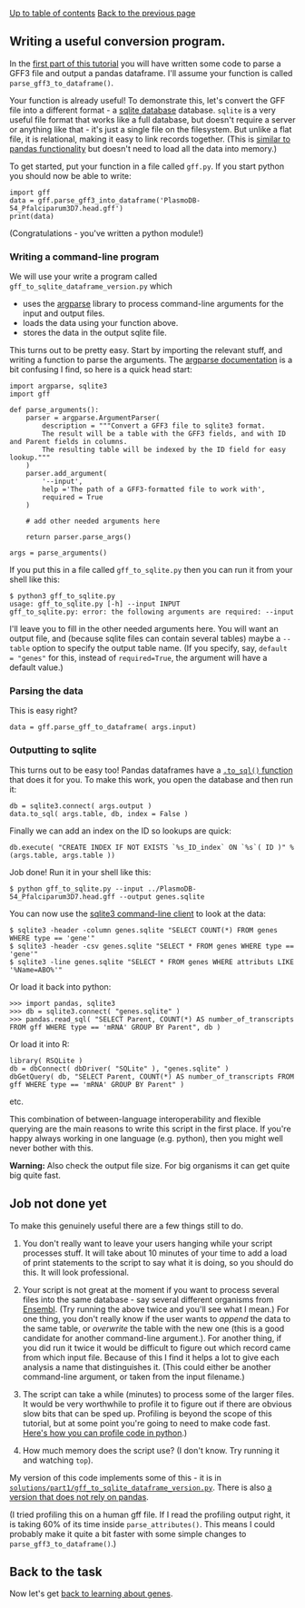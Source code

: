 [Up to table of contents](Introduction.md)
[Back to the previous page](Getting_started_writing_some_code.md)

## Writing a useful conversion program.

In the [first part of this tutorial](Getting_started_writing_some_code.md) you will have written some code to parse a
GFF3 file and output a pandas dataframe.  I'll assume your function is called `parse_gff3_to_dataframe()`.

Your function is already useful! To demonstrate this, let's convert the GFF file into a different format - a [sqlite
database](https://www.sqlite.org) database. `sqlite` is a very useful file format that works like a full database, but
doesn't require a server or anything like that - it's just a single file on the filesystem. But unlike a flat file, it
is relational, making it easy to link records together. (This is [similar to pandas
functionality]([https://pandas.pydata.org/docs/getting_started/comparison/comparison_with_sql.html#compare-with-sql-join
) but doesn't need to load all the data into memory.)

To get started, put your function in a file called `gff.py`.  If you start python you should now be able to write:
```
import gff
data = gff.parse_gff3_into_dataframe('PlasmoDB-54_Pfalciparum3D7.head.gff')
print(data)
```

(Congratulations - you've written a python module!)

### Writing a command-line program

We will use your  write a program called `gff_to_sqlite_dataframe_version.py` which

- uses the [argparse](https://docs.python.org/3/library/argparse.html) library to process command-line arguments for the input and output files.
- loads the data using your function above.
- stores the data in the output sqlite file.

This turns out to be pretty easy. Start by importing the relevant stuff, and writing a function to parse the arguments.
The [argparse documentation](https://docs.python.org/3/library/argparse.html) is a bit confusing I find, so here is a
quick head start:

```
import argparse, sqlite3
import gff

def parse_arguments():
    parser = argparse.ArgumentParser(
        description = """Convert a GFF3 file to sqlite3 format.
        The result will be a table with the GFF3 fields, and with ID and Parent fields in columns.
        The resulting table will be indexed by the ID field for easy lookup."""
    )
    parser.add_argument(
        '--input',
        help ='The path of a GFF3-formatted file to work with',
        required = True
    )

    # add other needed arguments here

    return parser.parse_args()

args = parse_arguments()
```

If you put this in a file called `gff_to_sqlite.py` then you can run it from your shell like this:
```
$ python3 gff_to_sqlite.py 
usage: gff_to_sqlite.py [-h] --input INPUT
gff_to_sqlite.py: error: the following arguments are required: --input
```

I'll leave you to fill in the other needed arguments here. You will want an output file, and (because sqlite files can
contain several tables) maybe a `--table` option to specify the output table name. (If you specify, say, `default =
"genes"` for this, instead of `required=True`, the argument will have a default value.)

### Parsing the data

This is easy right?

```
data = gff.parse_gff_to_dataframe( args.input)
```

### Outputting to sqlite

This turns out to be easy too! Pandas dataframes have a [`.to_sql()`
function](https://pandas.pydata.org/pandas-docs/stable/reference/api/pandas.DataFrame.to_sql.html) that does it for
you.  To make this work, you open the database and then run it:

```
db = sqlite3.connect( args.output )
data.to_sql( args.table, db, index = False )
```

Finally we can add an index on the ID so lookups are quick:
```
db.execute( "CREATE INDEX IF NOT EXISTS `%s_ID_index` ON `%s`( ID )" % (args.table, args.table ))
```

Job done!  Run it in your shell like this:
```
$ python gff_to_sqlite.py --input ../PlasmoDB-54_Pfalciparum3D7.head.gff --output genes.sqlite
```

You can now use the [sqlite3 command-line client]() to look at the data:
```
$ sqlite3 -header -column genes.sqlite "SELECT COUNT(*) FROM genes WHERE type == 'gene'"
$ sqlite3 -header -csv genes.sqlite "SELECT * FROM genes WHERE type == 'gene'"
$ sqlite3 -line genes.sqlite "SELECT * FROM genes WHERE attributs LIKE '%Name=ABO%'"
```

Or load it back into python:
```
>>> import pandas, sqlite3
>>> db = sqlite3.connect( "genes.sqlite" )
>>> pandas.read_sql( "SELECT Parent, COUNT(*) AS number_of_transcripts FROM gff WHERE type == 'mRNA' GROUP BY Parent", db )
```

Or load it into R:
```
library( RSQLite )
db = dbConnect( dbDriver( "SQLite" ), "genes.sqlite" )
dbGetQuery( db, "SELECT Parent, COUNT(*) AS number_of_transcripts FROM gff WHERE type == 'mRNA' GROUP BY Parent" )
```

etc.

This combination of between-language interoperability and flexible querying are the main reasons to write this
script in the first place. If you're happy always working in one language (e.g. python), then you might well never
bother with this.

**Warning:** Also check the output file size.  For big organisms it can get quite big quite fast.

## Job not done yet

To make this genuinely useful there are a few things still to do.

1. You don't really want to leave your users hanging while your script processes stuff. It will take about 10
minutes of your time to add a load of print statements to the script to say what it is doing, so you should do this. It
will look professional.

2. Your script is not great at the moment if you want to process several files into the same database - say
several different organisms from [Ensembl](http://ftp.ensembl.org/pub/current_gff3/). (Try running the above twice and
you'll see what I mean.) For one thing, you don't really know if the user wants to *append* the data to the same table,
or *overwrite* the table with the new one (this is a good candidate for another command-line argument.). For another
thing, if you did run it twice it would be difficult to figure out which record came from which input file. Because of
this I find it helps a lot to give each analysis a name that distinguishes it. (This could either be another
command-line argument, or taken from the input filename.)

3. The script can take a while (minutes) to process some of the larger files. It would be very worthwhile
to profile it to figure out if there are obvious slow bits that can be sped up. Profiling is beyond the scope of this
tutorial, but at some point you're going to need to make code fast. [Here's how you can profile code in
python](https://docs.python.org/3/library/profile.html).)

4. How much memory does the script use?  (I don't know.  Try running it and watching `top`).

My version of this code implements some of this - it is in
[`solutions/part1/gff_to_sqlite_dataframe_version.py`](solutions/part1/gff_to_sqlite_dataframe_version.py). There is also [a
version that does not rely on pandas](solutions/part1/gff_to_sqlite_python_version.py).

(I tried profiling this on a human gff file. If I read the profiling output right, it is taking 60% of its time inside
`parse_attributes()`. This means I could probably make it quite a bit faster with some simple changes to
`parse_gff3_to_dataframe()`.)


## Back to the task

Now let's get [back to learning about genes](Gathering_statistics.md).
